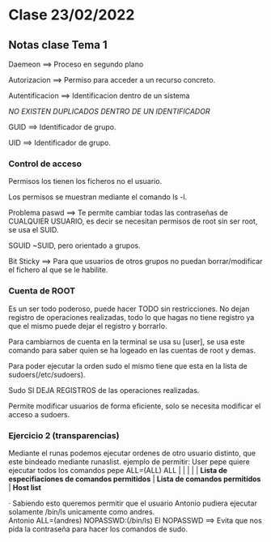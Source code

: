 
# Clase 23/02/2022

## Notas clase Tema 1

  Daemeon ==> Proceso en segundo plano

  Autorizacion ==> Permiso para acceder a un recurso concreto.

  Autentificacion ==> Identificacion dentro de un sistema

  *NO EXISTEN DUPLICADOS DENTRO DE UN IDENTIFICADOR*

  GUID ==> Identificador de grupo.

  UID ==> Identificador de grupo.


### Control de acceso
  
  Permisos los tienen los ficheros no el usuario.

  Los permisos se muestran mediante el comando ls -l.
  
  Problema paswd ==> Te permite cambiar todas las contraseñas de CUALQUIER USUARIO, es decir se necesitan 
  permisos de root sin ser root, se usa el SUID.

  SGUID ~SUID, pero orientado a grupos.

  Bit Sticky ==> Para que usuarios de otros grupos no puedan borrar/modificar el fichero al que se le habilite.


### Cuenta de ROOT

  Es un ser todo poderoso, puede hacer TODO sin restricciones. 
  No dejan registro de operaciones realizadas, todo lo que hagas no tiene registro ya que el mismo puede dejar 
  el registro y borrarlo.

  Para cambiarnos de cuenta en la terminal se  usa su [user], se usa este comando para saber quien se ha logeado
  en las cuentas de root y demas.

  Para poder ejecutar la orden sudo el  mismo tiene que esta en la lista de sudoers(/etc/sudoers).

  Sudo SI DEJA REGISTROS de las operaciones realizadas.

  Permite modificar usuarios de forma eficiente, solo se necesita modificar el acceso a sudoers.


### Ejercicio 2 (transparencias)

  Mediante el runas podemos ejecutar ordenes de otro usuario distinto, que este bindeado mediante runaslist.
  ejemplo de permitir:
    User pepe quiere ejecutar todos los comandos
    pepe ALL=(ALL) ALL
          |    |    |
          |    |    **Lista de especifiaciones de comandos permitidos**
          |   **Lista de comandos permitidos**
          |
          **Host list**

  · Sabiendo esto queremos permitir que el usuario Antonio pudiera ejecutar solamente /bin/ls unicamente como
    andres.     
        Antonio ALL=(andres) NOPASSWD:(/bin/ls)
        El NOPASSWD ==> Evita que nos pida la contraseña para hacer los comandos de sudo.
          









